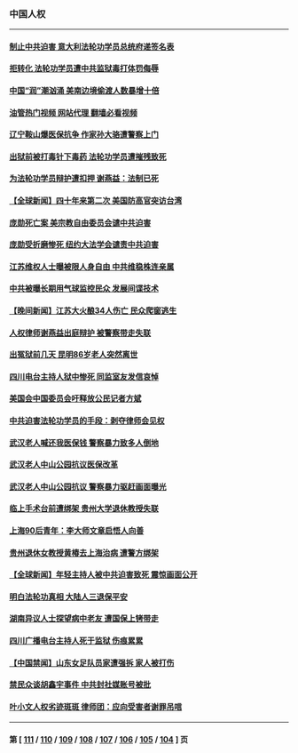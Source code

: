 ### 中国人权
---
#### [制止中共迫害 意大利法轮功学员总统府递签名表](../../pages/ncid278/n13933726.md?02201245) 
#### [拒转化 法轮功学员遭中共监狱毒打体罚侮辱](../../pages/ncid278/n13928989.md?02201245) 
#### [中国“润”潮汹涌 美南边境偷渡人数暴增十倍](../../pages/ncid278/n13933536.md?02201245) 
#### [油管热门视频 网站代理 翻墙必看视频](http://138.2.39.72:81/youtube.html?epic-marker?02201245)
#### [辽宁鞍山爆医保抗争 作家孙大骆遭警察上门](../../pages/ncid278/n13932231.md?02201245) 
#### [出狱前被打毒针下毒药 法轮功学员遭摧残致死](../../pages/ncid278/n13931976.md?02201245) 
#### [为法轮功学员辩护遭扣押 谢燕益：法制已死](../../pages/ncid278/n13932666.md?02201245) 
#### [【全球新闻】四十年来第二次 美国防高官突访台湾](../../pages/ncid278/n13932229.md?02201245) 
#### [庞勋死亡案 美宗教自由委员会谴中共迫害](../../pages/ncid278/n13932260.md?02201245) 
#### [庞勋受折磨惨死 纽约大法学会谴责中共迫害](../../pages/ncid278/n13932240.md?02201245) 
#### [江苏维权人士曝被限人身自由 中共维稳株连亲属](../../pages/ncid278/n13932184.md?02201245) 
#### [中共被曝长期用气球监控民众 发展间谍技术](../../pages/ncid278/n13931927.md?02201245) 
#### [【晚间新闻】江苏大火酿34人伤亡 民众爬窗逃生](../../pages/ncid278/n13931903.md?02201245) 
#### [人权律师谢燕益出庭辩护 被警察带走失联](../../pages/ncid278/n13931778.md?02201245) 
#### [出冤狱前几天 昆明86岁老人突然离世](../../pages/ncid278/n13931228.md?02201245) 
#### [四川电台主持人狱中惨死 同监室友发信哀悼](../../pages/ncid278/n13931016.md?02201245) 
#### [美国会中国委员会吁释放公民记者方斌](../../pages/ncid278/n13930920.md?02201245) 
#### [中共迫害法轮功学员的手段：剥夺律师会见权](../../pages/ncid278/n13929748.md?02201245) 
#### [武汉老人喊还我医保钱 警察暴力致多人倒地](../../pages/ncid278/n13930085.md?02201245) 
#### [武汉老人中山公园抗议医保改革](../../pages/ncid278/n13930042.md?02201245) 
#### [武汉老人中山公园抗议 警察暴力驱赶画面曝光](../../pages/ncid278/n13929963.md?02201245) 
#### [临上手术台前遭绑架 贵州大学退休教授失联](../../pages/ncid278/n13929743.md?02201245) 
#### [上海90后青年：李大师文章启悟人向善](../../pages/ncid278/n13929715.md?02201245) 
#### [贵州退休女教授黄椿去上海治病 遭警方绑架](../../pages/ncid278/n13929546.md?02201245) 
#### [【全球新闻】年轻主持人被中共迫害致死 震惊画面公开](../../pages/ncid278/n13929504.md?02201245) 
#### [明白法轮功真相 大陆人三退保平安](../../pages/ncid278/n13928212.md?02201245) 
#### [湖南异议人士探望病中老友 遭国保上铐带走](../../pages/ncid278/n13929063.md?02201245) 
#### [四川广播电台主持人死于监狱 伤痕累累](../../pages/ncid278/n13929027.md?02201245) 
#### [【中国禁闻】山东女足队员家遭强拆 家人被打伤](../../pages/ncid278/n13928869.md?02201245) 
#### [禁民众谈胡鑫宇事件 中共封社媒账号被批](../../pages/ncid278/n13928669.md?02201245) 
#### [叶小文人权劣迹斑斑 律师团：应向受害者谢罪吊唁](../../pages/ncid278/n13927745.md?02201245) 

---
#### 第 [ [111](./111.md?02201245) / [110](./110.md?02201245) / [109](./109.md?02201245) / [108](./108.md?02201245) / [107](./107.md?02201245) / [106](./106.md?02201245) / [105](./105.md?02201245) / [104](./104.md?02201245) ] 页
